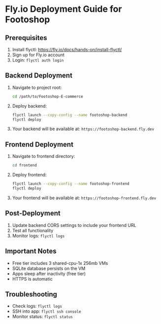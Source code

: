 # Fly.io Deployment Guide for Footoshop

## Prerequisites
1. Install flyctl: https://fly.io/docs/hands-on/install-flyctl/
2. Sign up for Fly.io account
3. Login: `flyctl auth login`

## Backend Deployment

1. Navigate to project root:
   ```bash
   cd /path/to/Footoshop-E-commerce
   ```

2. Deploy backend:
   ```bash
   flyctl launch --copy-config --name footoshop-backend
   flyctl deploy
   ```

3. Your backend will be available at: `https://footoshop-backend.fly.dev`

## Frontend Deployment

1. Navigate to frontend directory:
   ```bash
   cd frontend
   ```

2. Deploy frontend:
   ```bash
   flyctl launch --copy-config --name footoshop-frontend
   flyctl deploy
   ```

3. Your frontend will be available at: `https://footoshop-frontend.fly.dev`

## Post-Deployment

1. Update backend CORS settings to include your frontend URL
2. Test all functionality
3. Monitor logs: `flyctl logs`

## Important Notes

- Free tier includes 3 shared-cpu-1x 256mb VMs
- SQLite database persists on the VM
- Apps sleep after inactivity (free tier)
- HTTPS is automatic

## Troubleshooting

- Check logs: `flyctl logs`
- SSH into app: `flyctl ssh console`
- Monitor status: `flyctl status`

